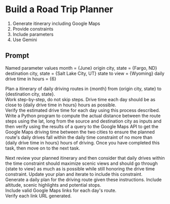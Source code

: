 # Build a Road Trip Planner

1. Generate itinerary including Google Maps
2. Provide constraints
3. Include parameters
4. Use Gemini

## Prompt

Named parameter values
month = {June}
origin city, state = {Fargo, ND}
destination city, state = {Salt Lake City, UT}
state to view = {Wyoming}
daily drive time in hours = {6}

Plan a itinerary of daily driving routes in {month} from {origin city, state} to {destination city, state}.  
Work step-by-step, do not skip steps. Drive time each day should be as close to {daily drive time in hours} hours as possible.  
Verify the estimated drive time for each day using this process described.  
Write a Python program to compute the actual distance between the route steps using 
the lat, long from the source and destination city as inputs and then verify using 
the results of a query to the Google Maps API to get the Google Maps driving time between the two cities to ensure 
the planned route's daily drives fall within the daily time constraint of no more than {daily drive time in hours} hours of driving. 
Once you have completed this task, then move on to the next task.

Next review your planned itinerary and then consider that daily drives within the time constraint should maximize scenic views 
and should go through {state to view} as much as is possible while still honoring the drive time constraint. 
Update your plan and iterate to include this constraint.  
Generate a daily plan for the driving route given these instructions. 
Include altitude, scenic highlights and potential stops.  
Include valid Google Maps links for each day's route.  
Verify each link URL generated.  
